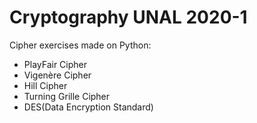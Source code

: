 # Cryptography UNAL 2020-1
Cipher exercises made on Python:

* PlayFair Cipher
* Vigenère Cipher
* Hill Cipher
* Turning Grille Cipher
* DES(Data Encryption Standard)
